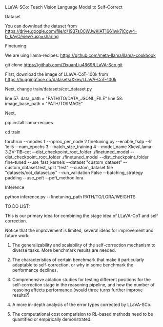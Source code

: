 LLaVA-SCo: Teach Vision Language Model to Self-Correct



Dataset

You can download the dataset from https://drive.google.com/file/d/1937sO0WJwKIAT1661wk7jCgw4-b_kAyO/view?usp=sharing


Finetuning

We are uing llama-recipes: https://github.com/meta-llama/llama-cookbook


git clone https://github.com/ZixuanLiu4869/LLaVA-Sco.git


First, download the image of LLaVA-CoT-100k from https://huggingface.co/datasets/Xkev/LLaVA-CoT-100k


Next, change train/datasets/cot_dataset.py

line 57: data_path = "PATH/TO/DATA_JSONL_FILE"
line 58: image_base_path = "PATH/TO/IMAGE"


Next, 

pip install llama-recipes

cd train

torchrun --nnodes 1 --nproc_per_node 2  finetuning.py --enable_fsdp --lr 1e-5  --num_epochs 3 --batch_size_training 4 --model_name Xkev/Llama-3.2V-11B-cot --dist_checkpoint_root_folder ./finetuned_model --dist_checkpoint_root_folder ./finetuned_model --dist_checkpoint_folder fine-tuned  --use_fast_kernels --dataset "custom_dataset" --custom_dataset.test_split "test" --custom_dataset.file "datasets/cot_dataset.py"  --run_validation False --batching_strategy padding  --use_peft --peft_method lora



Inference

python inference.py --finetuning_path PATH/TO/LORA/WEIGHTS




TO DO LIST:

This is our primary idea for combining the stage idea of LLaVA-CoT and self correction.

Notice that the improvement is limited, several ideas for improvement and future work:

1) The generalizability and scalability of the self-correction mechanism to diverse tasks. More benchmark results are needed.

2) The characteristics of certain benchmark that make it particularly adaptable to self-correction, or why in some benchmark the performance declines.

3) Comprehensive ablation studies for testing different positions for the self-correction stage in the reasoning pipeline, and how the number of reasoing affects performance (would three turns further improve results?)

4) A more in-depth analysis of the error types corrected by LLaVA-SCo.

5) The computational cost comparision to RL-based methods need to be quantified or empirically demonstrated.
   
